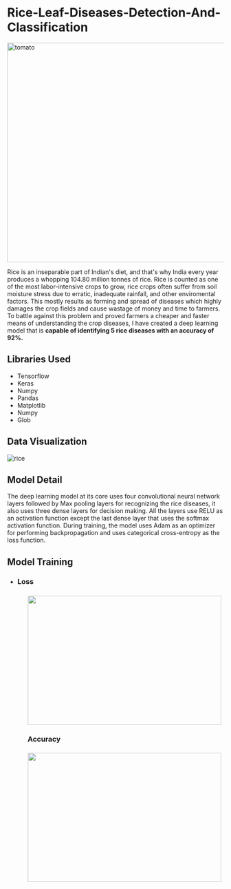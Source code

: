 # Rice-Leaf-Diseases-Detection-And-Classification
<img src="https://image.freepik.com/free-photo/rice-blast-disease-rice-diseases-damage-rice-grains-paddy-farms_46178-489.jpg" alt="tomato" width="1000" height="510">
<p>Rice is an inseparable part of Indian's diet, and that's why India every year produces a whopping 104.80 million tonnes of rice. Rice is counted as one of the most labor-intensive crops to grow, rice crops often suffer from soil moisture stress due to erratic, inadequate rainfall, and other enviromental factors. This mostly results as forming and spread of diseases which highly damages the crop fields and cause wastage of money and time to farmers. To battle against this problem and proved farmers a cheaper and faster means of understanding the crop diseases, I have created a deep learning model that is <b>capable of identifying 5 rice diseases with an accuracy of 92%.</b></p> 
<h2>Libraries Used</h2>
<ul>
  <li>Tensorflow</li>
  <li>Keras</li>
  <li>Numpy</li>
  <li>Pandas </li>
  <li>Matplotlib</li>
  <li>Numpy</li>
  <li>Glob</li>
</ul>
<h2>Data Visualization</h2>
<img src="https://github.com/NavinBondade/Rice-Leaf-Diseases-Detection-And-Classification/blob/main/Rice%20Diseases%20Classification%20and%20Prediction/Pictures/5%20Rice%20Diseases%20v2.png?raw=true" alt="rice" >
<h2>Model Detail</h2>
<p>The deep learning model at its core uses four convolutional neural network layers followed by Max pooling layers for recognizing the rice diseases, it also uses three dense layers for decision making. All the layers use RELU as an activation function except the last dense layer that uses the softmax activation function. During training, the model uses Adam as an optimizer for performing backpropagation and uses categorical cross-entropy as the loss function. </p>
<h2>Model Training</h2>
<ul>
  <li><h3>Loss<h3></li>
<ul>
<img src="https://github.com/NavinBondade/Rice-Leaf-Diseases-Detection-And-Classification/blob/main/Rice%20Diseases%20Classification%20and%20Prediction/Graph/loss.png" width="450" height="300">
<h3>Accuracy<h3>
<img src="https://github.com/NavinBondade/Rice-Leaf-Diseases-Detection-And-Classification/blob/main/Rice%20Diseases%20Classification%20and%20Prediction/Graph/accuracy.png" width="450" height="300">
